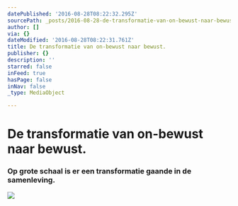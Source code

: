 ```yaml
---
datePublished: '2016-08-28T08:22:32.295Z'
sourcePath: _posts/2016-08-28-de-transformatie-van-on-bewust-naar-bewust.md
author: []
via: {}
dateModified: '2016-08-28T08:22:31.761Z'
title: De transformatie van on-bewust naar bewust.
publisher: {}
description: ''
starred: false
inFeed: true
hasPage: false
inNav: false
_type: MediaObject

---
```

# De transformatie van on-bewust naar bewust.

### Op grote schaal is er een transformatie gaande in de samenleving.
![](https://the-grid-user-content.s3-us-west-2.amazonaws.com/fe96eef4-8840-446f-9ac7-8cfcf9852dcf.jpg)